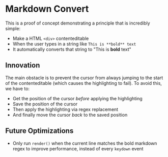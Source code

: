 # Markdown Convert

This is a proof of concept demonstrating a principle that is incredibly simple:

* Make a HTML `<div>` contenteditable
* When the user types in a string like `This is **bold** text`
* It automatically converts that string to "This is **bold** text"

## Innovation

The main obstacle is to prevent the cursor from always jumping to the start of the contenteditable (which causes the highlighting to fail). To avoid this, we have to:

* Get the position of the cursor *before* applying the highlighting
* Save the position of the cursor
* Then apply the highlighting via regex replacement
* And finally move the cursor *back* to the saved position

## Future Optimizations

* Only run `render()` when the current line matches the bold markdown regex to improve performance, instead of every `keydown` event